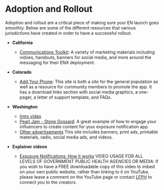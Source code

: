 # Adoption and Rollout

Adoption and rollout are a critical piece of making sure your EN launch goes smoothly. Below are some of the different resources that various jurisdictions have created in order to have a successful rollout.

* **California**
    * [Communications Toolkit](https://www.cdph.ca.gov/Programs/OPA/Pages/Communications-Toolkits/notify.aspx): A variety of marketing materials including vidoes, handouts, banners for social media, and more around the messaging for their ENX deployment. 
* **Colorado**
    * [Add Your Phone](https://www.addyourphone.com): This site is both a site for the general population as well as a resource for community members to promote the app. It has a download links section with social media graphics, a one-pager, a letter of support template, and FAQs. 
* **Washington**
    * [Intro video](https://www.youtube.com/watch?v=BHpXuARRsJw&feature=emb_imp_woyt)
    * [Pearl Jam - Stone Gossard](https://www.youtube.com/watch?v=QG5W99tQNJ8): A great example of how to engage your influencers to create content for your exposure notification app. 
    * [Other advertisements](https://coronavirus.wa.gov/partner-toolkit) This site includes banners, print ads, printable materials, radio, social media ads, and videos.

* **Explainer videos**
    * [Exposure Notifications: How it works](https://www.youtube.com/watch?v=qQYM25bpiLo&feature=youtu.be) VIDEO USAGE FOR ALL LEVELS OF GOVERNMENT PUBLIC HEALTH AGENCIES OR MEDIA: If you wish to have a FREE downloadable copy of this video to imbed on your own public website, rather than linking to it on YouTube, please leave a comment on the YouTube page or contact [LFPH](mailto:info@lfph.io) to connect you to the creators.

